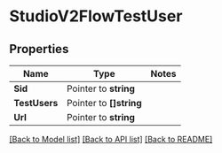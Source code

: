 # StudioV2FlowTestUser

## Properties
Name | Type | Notes
------------ | ------------- | -------------
**Sid** | Pointer to **string** | 
**TestUsers** | Pointer to **[]string** | 
**Url** | Pointer to **string** | 

[[Back to Model list]](../README.md#documentation-for-models) [[Back to API list]](../README.md#documentation-for-api-endpoints) [[Back to README]](../README.md)


